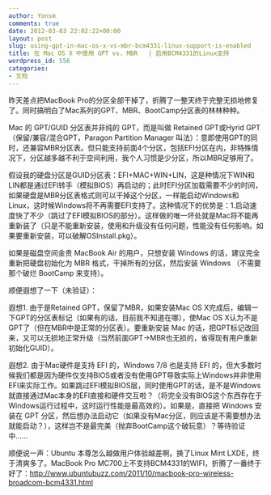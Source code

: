 ```yaml
---
author: Yonsm
comments: true
date: 2012-03-03 22:02:22+00:00
layout: post
slug: using-gpt-in-mac-os-x-vs-mbr-bcm4331-linux-support-is-enabled
title: 在 Mac OS X 中使用 GPT vs. MBR   | 启用BCM4331的Linux支持
wordpress_id: 556
categories:
- 文档
---
```


昨天差点把MacBook Pro的分区全部干掉了，折腾了一整天终于完整无损地修复了。同时搞明白了Mac系列的GPT、MBR、BootCamp分区表的林林种种。  
  
Mac 的 GPT/GUID 分区表并非纯的 GPT，而是叫做 Retained GPT或Hyrid GPT（保留/兼容/混合GPT，Paragon Partition Manager 叫法）：意即使用GPT的同时，还兼容MBR分区表。<!-- more -->但只能支持前面4个分区，包括EFI分区在内，非特殊情况下，分区越多越不利于空间利用，我个人习惯是少分区，所以MBR足够用了。  
  
假设我的硬盘分区是GUID分区表：EFI+MAC+WIN+LIN，这是种情况下WIN和LIN都是通过EFI转手（模拟BIOS）再启动的；此时EFI分区加载需要不少的时间，如果硬盘是MBR分区表格式则可以干掉这个分区，一样能启动Windows和Linux，这时候Windows将不再需要EFI支持了。这种情况下的优势是：1.启动速度快了不少（跳过了EFI模拟BIOS的部分）。这样做的唯一坏处就是Mac将不能再重新装了（只是不能重新安装，使用和升级没有任何问题，性能没有任何影响。如果要重新安装，可以破解OSInstall.pkg）。  
  
如果是磁盘空间金贵 MacBook Air 的用户，只想安装 Windows 的话，建议完全重新把硬盘初始化为 MBR 格式，干掉所有的分区，然后安装 Windows （不需要那个破烂 BootCamp 来支持）。  
  
顺便遐想了一下（未验证）：  
  
遐想1. 由于是Retained GPT，保留了MBR，如果安装Mac OS X完成后，编辑一下GPT的分区表标记（如果有的话，目前我不知道在哪），使Mac OS X认为不是GPT了（但在MBR中是正常的分区表）。要重新安装 Mac 的话，把GPT标记改回来，又可以无损地正常升级（当然前面GPT->MBR也无损的，省得现有用户重新初始化GUID）。  
  
遐想2. 由于Mac硬件是支持 EFI 的，Windows 7/8 也是支持 EFI 的，但大多数时候我们都是因为硬件仅支持BIOS或者没有使用GPT导致实际上Windows并非使用EFI来实际工作。如果跳过EFI模拟BIOS层，同时使用GPT的话，是不是Windows就直接通过Mac本身的EFI直接和硬件交互啦？（将完全没有BIOS这个东西存在于Windows运行过程中，这时运行性能是最高效的）。如果是，直接把 Windows 安装在 GPT 分区，然后想办法启动它（如果没有Mac分区，则应该是不需要想办法就能启动？），这样岂不是最完美（抛弃BootCamp这个破玩意）？等待验证中……  
  
顺便说一声：Ubuntu 本尊怎么越做用户体验越差啊。换了Linux Mint LXDE，终于清爽多了。MacBook Pro MC700上不支持BCM4331的WIFI，折腾了一番终于好了：http://www.ubuntubuzz.com/2011/10/macbook-pro-wireless-broadcom-bcm4331.html
